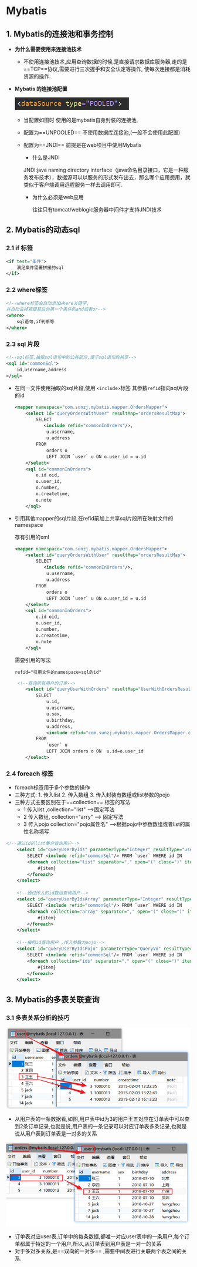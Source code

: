 # Mybatis 

## 1. Mybatis的连接池和事务控制

* **为什么需要使用来连接池技术**

  * 不使用连接池技术,应用查询数据的时候,是直接请求数据库服务器,走的是==TCP==协议,需要进行三次握手和安全认定等操作, 使每次连接都是消耗资源的操作.

* **Mybatis 的连接池配置**

  ![1540885814142](frame_Day03_Mybatis_pic/1540885814142.png)
  * 当配置如图时 使用的是mybatis自身封装的连接池,

  * 配置为==UNPOOLED== 不使用数据库连接池,(一般不会使用此配置)

  * 配置为==JNDI==  前提是在web项目中使用Mybatis

    *  什么是JNDI

      JNDI:java naming directory interface（java命名目录接口，它是一种服务发布技术），数据源可以以服务的形式发布出去，那么哪个应用想用，就类似于客户端调用远程服务一样去调用即可.

    * 为什么必须是web应用

      往往只有tomcat/weblogic服务器中间件才支持JNDI技术



## 2. Mybatis的动态sql

### 2.1 if 标签

```xml
<if test="条件">
    满足条件需要拼接的sql
</if>
```

### 2.2  where标签

```xml
<!--where标签会自动添加where关键字,
并自动去掉紧跟其后的第一个条件的and或者or-->
<where>
    sql语句,if判断等
</where>
```

### 2.3 sql 片段

```xml
<!--sql标签,抽取sql语句中的公共部分,便于sql语句的共享-->
<sql id="commonSql">
    id,username,address
</sql>
```

* 在同一文件使用抽取的sql片段,使用 `<include>`标签 其参数`refid`指向sql片段的id

  ```xml
  <mapper namespace="com.sunzj.mybatis.mapper.OrdersMapper">
      <select id="queryOrdersWithUser" resultMap="ordersResultMap">
          SELECT
             <include refid="commonInOrders"/>,
              u.username,
              u.address
          FROM
              orders o
              LEFT JOIN `user` u ON o.user_id = u.id
      </select>
      <sql id="commonInOrders">
          o.id oid,
          o.user_id,
          o.number,
          o.createtime,
          o.note
      </sql>
  ```

* 引用其他mapper的sql片段,在refid前加上共享sql片段所在映射文件的namespace

  存有引用的xml

  ```xml
  <mapper namespace="com.sunzj.mybatis.mapper.OrdersMapper">
      <select id="queryOrdersWithUser" resultMap="ordersResultMap">
          SELECT
             <include refid="commonInOrders"/>,
              u.username,
              u.address
          FROM
              orders o
              LEFT JOIN `user` u ON o.user_id = u.id
      </select>
      <sql id="commonInOrders">
          o.id oid,
          o.user_id,
          o.number,
          o.createtime,
          o.note
      </sql>
  ```

  需要引用的写法

  `refid="引用文件的namespace+sql的id"`

  ```xml
   <!--查询所有用户的订单-->
      <select id="queryUserWithOrders" resultMap="UserWithOrdersResultMap">
          SELECT
              u.id,
              u.username,
              u.sex,
              u.birthday,
              u.address,
              <include refid="com.sunzj.mybatis.mapper.OrdersMapper.commonInOrders"/>
          FROM
              `user` u
              LEFT JOIN orders o ON  u.id=o.user_id
      </select>
  ```


### 2.4 foreach 标签

* foreach标签用于多个参数的操作
* 三种方式: 1. 传入list  2. 传入数组  3.  传入封装有数组或list参数的pojo
* 三种方式主要区别在于==collection== 标签的写法
  * 1 传入list ,collection="list" -->固定写法
  * 2 传入数组, collection="arry" --> 固定写法
  * 3 传入pojo  collection="pojo属性名" -->根据pojo中参数数组或者list的属性名称填写

```xml
<!--通过id的list集合查询用户-->
    <select id="queryUserByIds" parameterType="Integer" resultType="user">
        SELECT <include refid="commonSql"/> FROM `user` WHERE id IN
        <foreach collection="list" separator="," open="(" close=")" item="item">
            #{item}
        </foreach>
    </select>

    <!--通过传入的id数组查询用户-->
    <select id="queryUserByIdsArray" parameterType="Integer" resultType="user">
        SELECT <include refid="commonSql"/> FROM `user` WHERE id IN
        <foreach collection="array" separator="," open="(" close=")" item="item">
            #{item}
        </foreach>
    </select>

    <!--按照id查询用户 ,传入参数为pojo-->
    <select id="queryUserByIdsPojo" parameterType="QueryVo" resultType="user">
        SELECT <include refid="commonSql"/> FROM `user` WHERE id IN
        <foreach collection="ids" separator="," open="(" close=")" item="item">
            #{item}
        </foreach>
    </select>
```



## 3. Mybatis的多表关联查询

### 3.1 多表关系分析的技巧

![1540887640416](frame_Day03_Mybatis_pic/1540887640416.png)

* 从用户表的一条数据看,如图,用户表中id为3的用户王五对应在订单表中可以查到2条订单记录,也就是说,用户表的一条记录可以对应订单表多条记录,也就是说从用户表到订单表是一对多的关系

![1540887839575](frame_Day03_Mybatis_pic/1540887839575.png)

* 订单表对应user表,订单中的每条数据,都唯一对应user表中的一条用户,每个订单都属于特定的一个用户,所以,从订单表到用户表是一对一的关系
* 对于多对多关系,是==双向的一对多== ,需要中间表进行关联两个表之间的关系.
